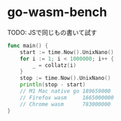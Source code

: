 # go-wasm-bench

TODO: JSで同じもの書いて試す

```go
func main() {
	start := time.Now().UnixNano()
	for i := 1; i < 1000000; i++ {
		_ = collatz(i)
	}
	stop := time.Now().UnixNano()
	println(stop - start)
	// M1 Mac native go 189659000
	// Firefox wasm     1665000000
	// Chrome wasm      783000000
}
```
